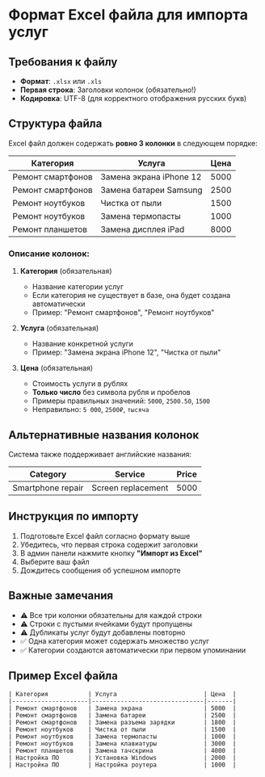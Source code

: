 # Формат Excel файла для импорта услуг

## Требования к файлу

- **Формат**: `.xlsx` или `.xls`
- **Первая строка**: Заголовки колонок (обязательно!)
- **Кодировка**: UTF-8 (для корректного отображения русских букв)

## Структура файла

Excel файл должен содержать **ровно 3 колонки** в следующем порядке:

| Категория | Услуга | Цена |
|-----------|--------|------|
| Ремонт смартфонов | Замена экрана iPhone 12 | 5000 |
| Ремонт смартфонов | Замена батареи Samsung | 2500 |
| Ремонт ноутбуков | Чистка от пыли | 1500 |
| Ремонт ноутбуков | Замена термопасты | 1000 |
| Ремонт планшетов | Замена дисплея iPad | 8000 |

### Описание колонок:

1. **Категория** (обязательная)
   - Название категории услуг
   - Если категория не существует в базе, она будет создана автоматически
   - Пример: "Ремонт смартфонов", "Ремонт ноутбуков"

2. **Услуга** (обязательная)
   - Название конкретной услуги
   - Пример: "Замена экрана iPhone 12", "Чистка от пыли"

3. **Цена** (обязательная)
   - Стоимость услуги в рублях
   - **Только число** без символа рубля и пробелов
   - Примеры правильных значений: `5000`, `2500.50`, `1500`
   - Неправильно: `5 000`, `2500₽`, `тысяча`

## Альтернативные названия колонок

Система также поддерживает английские названия:

| Category | Service | Price |
|----------|---------|-------|
| Smartphone repair | Screen replacement | 5000 |

## Инструкция по импорту

1. Подготовьте Excel файл согласно формату выше
2. Убедитесь, что первая строка содержит заголовки
3. В админ панели нажмите кнопку **"Импорт из Excel"**
4. Выберите ваш файл
5. Дождитесь сообщения об успешном импорте

## Важные замечания

- ⚠️ Все три колонки обязательны для каждой строки
- ⚠️ Строки с пустыми ячейками будут пропущены
- ⚠️ Дубликаты услуг будут добавлены повторно
- ✅ Одна категория может содержать множество услуг
- ✅ Категории создаются автоматически при первом упоминании

## Пример Excel файла

```
| Категория           | Услуга                        | Цена  |
|---------------------|-------------------------------|-------|
| Ремонт смартфонов   | Замена экрана                 | 5000  |
| Ремонт смартфонов   | Замена батареи                | 2500  |
| Ремонт смартфонов   | Замена разъема зарядки        | 1800  |
| Ремонт ноутбуков    | Чистка от пыли                | 1500  |
| Ремонт ноутбуков    | Замена термопасты             | 1000  |
| Ремонт ноутбуков    | Замена клавиатуры             | 3000  |
| Ремонт планшетов    | Замена тачскрина              | 4000  |
| Настройка ПО        | Установка Windows             | 2000  |
| Настройка ПО        | Настройка роутера             | 1000  |
```

